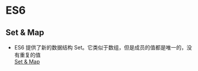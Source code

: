# ES6
## Set & Map
   * ES6 提供了新的数据结构 Set。它类似于数组，但是成员的值都是唯一的，没有重复的值  
   [Set & Map](https://blog.csdn.net/chauncywu/article/details/73302353)